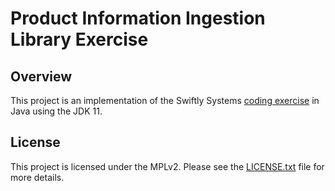 # Product Information Ingestion Library Exercise

## Overview

This project is an implementation of the Swiftly Systems 
[coding exercise](https://github.com/Swiftly-Systems/code-exercise-services)
in Java using the JDK 11.

## License

This project is licensed under the MPLv2. Please see the 
[LICENSE.txt](/LICENSE.txt) file for more details. 
